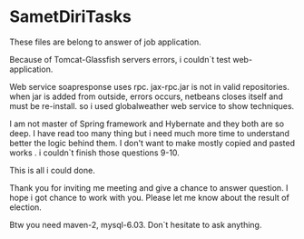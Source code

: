 # SametDiriTasks

These files are belong to answer of job application.

Because of Tomcat-Glassfish servers errors, i couldn`t test web-application.

Web service soapresponse uses rpc. jax-rpc.jar is not in valid repositories. when jar is added from outside, errors occurs, netbeans closes itself and must be re-install. so i used globalweather web service to show techniques.

I am not master of Spring framework and Hybernate and they both are so deep. I have read too many thing but i need much more time to understand better the logic behind them. I don't want to make mostly copied and pasted works . i couldn`t finish those questions 9-10.

This is all i could done.

Thank you for inviting me meeting and give a chance to answer question. I hope i got chance to work with you. Please let me know about the result of election.

Btw you need maven-2, mysql-6.03. Don`t hesitate to ask anything.
